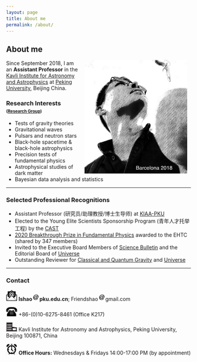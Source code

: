 ```yaml
---
layout: page
title: About me
permalink: /about/
---
```


## About me

<img style="float: right;" src="Barcelona2018.jpeg" width="280" hspace="10"> 

Since September 2018, I am an **Assistant Professor** in the [Kavli Institute
for Astronomy and Astrophysics](http://kiaa.pku.edu.cn/) at [Peking
University](http://www.pku.edu.cn/), Beijing China.

### Research Interests <small><small>([Research Group](https://kiaagravity.github.io))</small></small>

- Tests of gravity theories
- Gravitational waves
- Pulsars and neutron stars
- Black-hole spacetime & black-hole astrophysics
- Precision tests of fundamental physics
- Astrophysical studies of dark matter
- Bayesian data analysis and statistics

---

<p></p>

### Selected Professional Recognitions

- Assistant Professor (研究员/助理教授/博士生导师) at
  [KIAA-PKU](http://kiaa.pku.edu.cn/people/lijing-shao-%E9%82%B5%E7%AB%8B%E6%99%B6)
- Elected to the Young Elite Scientists Sponsorship Program (青年人才托举工程) by the [CAST](http://www.cast.org.cn/)
- [2020 Breakthrough Prize in Fundamental
  Physics](https://breakthroughprize.org/News/54) awarded to the EHTC (shared by 347 members)
- Invited to the Executive Board Members of [Science Bulletin](https://www.journals.elsevier.com/science-bulletin)
  and the Editorial Board of [Universe](https://www.mdpi.com/journal/universe/editors#editorialboard)
- Outstanding Reviewer for [Classical and Quantum Gravity](https://publishingsupport.iopscience.iop.org/questions/classical-and-quantum-gravity-2018-reviewer-awards/) and [Universe](https://www.mdpi.com/journal/universe/awards/591/download)

---

<p></p>

### Contact


<img src="email.png" width="30"> **lshao**<img src="at.jpg"
width="20">**pku.edu.cn**; Friendshao<img src="at.jpg" width="20">gmail.com

<img src="phone.png" width="30"> +86-(0)10-6275-8461 (Office K217)

<img src="office.png" width="30"> Kavli Institute for Astronomy and
Astrophysics, Peking University, Beijing 100871, China

<img src="open.jpg" width="30"> **Office Hours:** Wednesdays & Fridays 14:00-17:00 PM (by appointment)


